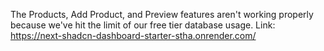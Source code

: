 The Products, Add Product, and Preview features aren't working properly because we've hit the limit of our free tier database usage.
Link: https://next-shadcn-dashboard-starter-stha.onrender.com/ 

